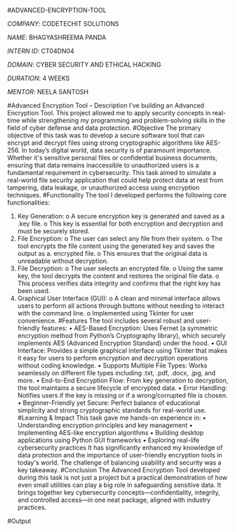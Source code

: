 #ADVANCED-ENCRYPTION-TOOL

*COMPANY*: CODETECHIT SOLUTIONS

*NAME*: BHAGYASHREEMA PANDA

*INTERN ID*: CT04DN04

*DOMAIN*: CYBER SECURITY AND ETHICAL HACKING

*DURATION*: 4 WEEKS

*MENTOR*: NEELA SANTOSH

#Advanced Encryption Tool – Description
I've building an Advanced Encryption Tool. This project allowed me to apply security concepts in real-time while strengthening my programming and problem-solving skills in the field of cyber defense and data protection.
#Objective
The primary objective of this task was to develop a secure software tool that can encrypt and decrypt files using strong cryptographic algorithms like AES-256. In today’s digital world, data security is of paramount importance. Whether it's sensitive personal files or confidential business documents, ensuring that data remains inaccessible to unauthorized users is a fundamental requirement in cybersecurity.
This task aimed to simulate a real-world file security application that could help protect data at rest from tampering, data leakage, or unauthorized access using encryption techniques.
#Functionality
The tool I developed performs the following core functionalities:
1.	Key Generation:
o	A secure encryption key is generated and saved as a .key file.
o	This key is essential for both encryption and decryption and must be securely stored.
2.	File Encryption:
o	The user can select any file from their system.
o	The tool encrypts the file content using the generated key and saves the output as a. encrypted file.
o	This ensures that the original data is unreadable without decryption.
3.	File Decryption:
o	The user selects an encrypted file.
o	Using the same key, the tool decrypts the content and restores the original file data.
o	This process verifies data integrity and confirms that the right key has been used.
4.	Graphical User Interface (GUI):
o	A clean and minimal interface allows users to perform all actions through buttons without needing to interact with the command line.
o	Implemented using Tkinter for user convenience.
#Features
The tool includes several robust and user-friendly features:
•	AES-Based Encryption: Uses Fernet (a symmetric encryption method from Python’s Cryptography library), which securely implements AES (Advanced Encryption Standard) under the hood.
•	GUI Interface: Provides a simple graphical interface using Tkinter that makes it easy for users to perform encryption and decryption operations without coding knowledge.
•	Supports Multiple File Types: Works seamlessly on different file types including .txt, .pdf, .docx, .jpg, and more.
•	End-to-End Encryption Flow: From key generation to decryption, the tool maintains a secure lifecycle of encrypted data.
•	Error Handling: Notifies users if the key is missing or if a wrong/corrupted file is chosen.
•	Beginner-Friendly yet Secure: Perfect balance of educational simplicity and strong cryptographic standards for real-world use.
#Learning & Impact
This task gave me hands-on experience in:
•	Understanding encryption principles and key management
•	Implementing AES-like encryption algorithms
•	Building desktop applications using Python GUI frameworks
•	Exploring real-life cybersecurity practices
It has significantly enhanced my knowledge of data protection and the importance of user-friendly encryption tools in today's world. The challenge of balancing usability and security was a key takeaway.
#Conclusion
The Advanced Encryption Tool developed during this task is not just a project but a practical demonstration of how even small utilities can play a big role in safeguarding sensitive data. It brings together key cybersecurity concepts—confidentiality, integrity, and controlled access—in one neat package, aligned with industry practices.

#Output
